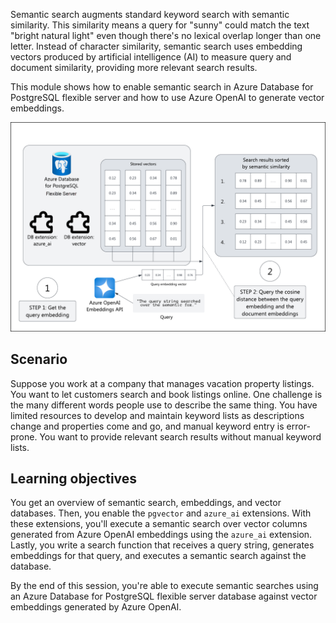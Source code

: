 Semantic search augments standard keyword search with semantic similarity. This similarity means a query for "sunny" could match the text "bright natural light" even though there's no lexical overlap longer than one letter. Instead of character similarity, semantic search uses embedding vectors produced by artificial intelligence (AI) to measure query and document similarity, providing more relevant search results.

This module shows how to enable semantic search in Azure Database for PostgreSQL flexible server and how to use Azure OpenAI to generate vector embeddings.

![Diagram of an Azure Database with the vector and azure_ai extensions.](../media/overview.png)

## Scenario

Suppose you work at a company that manages vacation property listings. You want to let customers search and book listings online. One challenge is the many different words people use to describe the same thing. You have limited resources to develop and maintain keyword lists as descriptions change and properties come and go, and manual keyword entry is error-prone. You want to provide relevant search results without manual keyword lists.

## Learning objectives

You get an overview of semantic search, embeddings, and vector databases. Then, you enable the `pgvector` and `azure_ai` extensions. With these extensions, you'll execute a semantic search over vector columns generated from Azure OpenAI embeddings using the `azure_ai` extension. Lastly, you write a search function that receives a query string, generates embeddings for that query, and executes a semantic search against the database.

By the end of this session, you're able to execute semantic searches using an Azure Database for PostgreSQL flexible server database against vector embeddings generated by Azure OpenAI.
